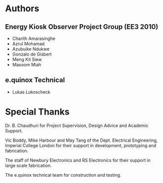 Authors
=======

Energy Kiosk Observer Project Group (EE3 2010)
----------------------------------------------

* Charith Amarasinghe <ca508>
* Azrul Mohamad <adm08>
* Azubuike Ndukwe <acn08>
* Gonzalo de Gisbert <gdg08>
* Meng Kit Siew <mks08>
* Masoom Miah <mm908>

e.quinox Technical
------------------

* Lukas Lukoscheck <ll2709>

Special Thanks
==============

Dr. B. Chaudhuri for Project Supervision, Design Advice and Academic Support.

Vic Boddy, Mike Harbour and May Tang of the Dept. Electrical Engineering, Imperial College London for their support in development, prototyping and fabrication.

The staff of Newbury Electronics and RS Electronics for their support in large scale fabrication.

The e.quinox technical team for construction and testing.